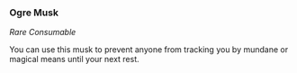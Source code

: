 ### Ogre Musk
_Rare Consumable_

You can use this musk to prevent anyone from tracking you by mundane or magical means until your next rest.
